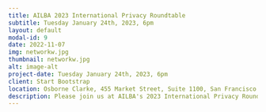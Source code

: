 ```yaml
---
title: AILBA 2023 International Privacy Roundtable
subtitle: Tuesday January 24th, 2023, 6pm
layout: default
modal-id: 9
date: 2022-11-07
img: networkw.jpg
thumbnail: networkw.jpg
alt: image-alt
project-date: Tuesday January 24th, 2023, 6pm
client: Start Bootstrap
location: Osborne Clarke, 455 Market Street, Suite 1100, San Francisco CA 94105
description: Please join us at AILBA's 2023 International Privacy Roundtable at Osborne Clarke's office in San Francisco at 6pm. Panelists are Felix Hilgert, Partner at Osborne Clarke, Kai Westerwelle, Partner at Bird & Bird, Anna Gassot, Senior Privacy Counsel at Uber and Guinevere Jobson, VP & General Counsel at Quantcast. We will host a networking reception following the panel discussion. Please <strong><a href="https://forms.gle/XfPuXvHg4W287vEX9" target="_blank">RSVP here</a></strong>
---
```

